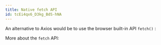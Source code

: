 ```yaml
---
title: Native fetch API
id: tcEi4qx6_D3kg_BdS-hNA
---
```


An alternative to Axios would be to use the browser built-in API `fetch()` :

<link-bookmark href="https://scotch.io/@bedakb/lets-build-type-ahead-component-with-vuejs-2-and-fetch-api" title="Let&#039; s build Type Ahead Component with VueJS 2 and Fetch API"></link-bookmark>

<link-bookmark href="https://blog.logrocket.com/axios-or-fetch-api/" title="Axios or fetch(): Which should you use? - LogRocket Blog"></link-bookmark>

More about the `fetch` API:
<link-bookmark href="https://developer.mozilla.org/en-US/docs/Web/API/Fetch_API/Using_Fetch" title="Using Fetch"></link-bookmark>
